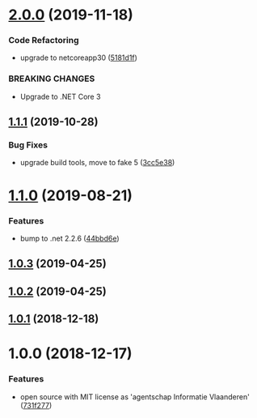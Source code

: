 # [2.0.0](https://github.com/informatievlaanderen/default-response-compression-quality-middleware/compare/v1.1.1...v2.0.0) (2019-11-18)


### Code Refactoring

* upgrade to netcoreapp30 ([5181d1f](https://github.com/informatievlaanderen/default-response-compression-quality-middleware/commit/5181d1f))


### BREAKING CHANGES

* Upgrade to .NET Core 3

## [1.1.1](https://github.com/informatievlaanderen/default-response-compression-quality-middleware/compare/v1.1.0...v1.1.1) (2019-10-28)


### Bug Fixes

* upgrade build tools, move to fake 5 ([3cc5e38](https://github.com/informatievlaanderen/default-response-compression-quality-middleware/commit/3cc5e38))

# [1.1.0](https://github.com/informatievlaanderen/default-response-compression-quality-middleware/compare/v1.0.3...v1.1.0) (2019-08-21)


### Features

* bump to .net 2.2.6 ([44bbd6e](https://github.com/informatievlaanderen/default-response-compression-quality-middleware/commit/44bbd6e))

## [1.0.3](https://github.com/informatievlaanderen/default-response-compression-quality-middleware/compare/v1.0.2...v1.0.3) (2019-04-25)

## [1.0.2](https://github.com/informatievlaanderen/default-response-compression-quality-middleware/compare/v1.0.1...v1.0.2) (2019-04-25)

## [1.0.1](https://github.com/informatievlaanderen/default-response-compression-quality-middleware/compare/v1.0.0...v1.0.1) (2018-12-18)

# 1.0.0 (2018-12-17)


### Features

* open source with MIT license as 'agentschap Informatie Vlaanderen' ([731f277](https://github.com/informatievlaanderen/default-response-compression-quality-middleware/commit/731f277))
